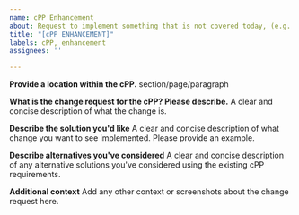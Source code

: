 ```yaml
---
name: cPP Enhancement
about: Request to implement something that is not covered today, (e.g. support for new-crypto-algorithm X or protocol Y).
title: "[cPP ENHANCEMENT]"
labels: cPP, enhancement
assignees: ''

---
```

**Provide a location within the cPP.**
section/page/paragraph

**What is the change request for the cPP? Please describe.**
A clear and concise description of what the change is.

**Describe the solution you'd like**
A clear and concise description of what change you want to see implemented. Please provide an example.

**Describe alternatives you've considered**
A clear and concise description of any alternative solutions you've considered using the existing cPP requirements.

**Additional context**
Add any other context or screenshots about the change request here.
